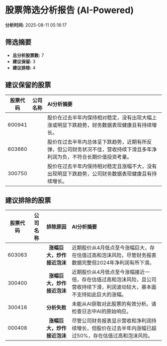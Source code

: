 # 股票筛选分析报告 (AI-Powered)

**分析时间:** 2025-08-11 05:16:17

## 筛选摘要

- **总分析股票数:** 7
- **建议保留:** 3
- **建议排除:** 4

## 建议保留的股票

| 股票代码 | 公司名称 | AI分析摘要 |
|:---:|:---:|:---|
| 600941 |  | 股价在过去半年内保持相对稳定，没有出现大幅上涨或明显下跌趋势，财务数据表现健康且有持续增长。 |
| 603660 |  | 股价在过去半年内总体呈下跌趋势，近期有所反弹，但公司财务状况不佳，营收持续下滑且多年净利润为负，不符合长期价值投资考量。 |
| 300750 |  | 股价在过去半年内保持相对稳定且涨幅不大，没有出现明显下跌趋势，公司财务数据表现健康且有持续增长。 |

## 建议排除的股票

| 股票代码 | 公司名称 | 排除原因 | AI分析摘要 |
|:---:|:---:|:---:|:---|
| 603063 |  | **涨幅巨大，炒作接近泡沫** | 近期股价从4月低点至今涨幅巨大，存在估值过高和泡沫风险，尽管财务报表数据完整但2024年净利润有所下滑。 |
| 300400 |  | **涨幅巨大，炒作接近泡沫** | 近期股价从4月低点至今涨幅接近一倍，存在估值过高和泡沫风险，且公司营收持续下滑，利润波动较大，基本面不支持如此巨大的涨幅。 |
| 300416 |  | **分析失败** | 未能从AI获取对此股票的有效分析。请检查日志中AI的原始响应。 |
| 000408 |  | **涨幅巨大，炒作接近泡沫** | 尽管公司财务报表显示营收和净利润持续增长，但股价在过去半年内涨幅已超过50%，存在估值过高和泡沫风险。 |
